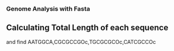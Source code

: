 ### Genome Analysis with Fasta
## Calculating Total Length of each sequence 
and find AATGGCA,CGCGCCGOc,TGCGCGCOc,CATCGCCOc
